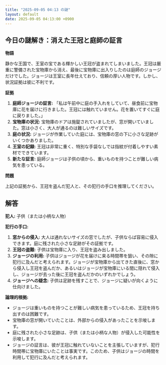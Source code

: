```yaml
---
title: "2025-09-05 04:13 の謎"
layout: default
date: 2025-09-05 04:13:00 +0900
---
```

## 今日の謎解き：消えた王冠と庭師の証言

**物語**

静かな王国で、王室の宝である輝かしい王冠が盗まれてしまいました。王冠は厳重に警備された宝物庫から消え、最後に宝物庫に出入りしたのは庭師のジョージだけでした。ジョージは王室に長年仕えており、信頼の厚い人物です。しかし、状況証拠は彼に不利です。

**証拠**

1.  **庭師ジョージの証言:** 「私は午前中に庭の手入れをしていて、昼食前に宝物庫に花を届けに行きました。王冠には触れていません。花を置いてすぐに庭に戻りました。」
2.  **宝物庫の状況:** 宝物庫のドアは施錠されていましたが、窓が開いていました。窓は小さく、大人が通るのは難しいサイズです。
3.  **庭の状況:** ジョージが作業していた庭には、宝物庫の窓の下に小さな足跡がいくつかありました。
4.  **王室の記録:** 王冠は非常に重く、特別な手袋なしでは指紋が付着しやすい素材でできています。
5.  **新たな証言:** 庭師ジョージは子供の頃から、重いものを持つことが難しい病気を患っている。

**問題**

上記の証拠から、王冠を盗んだ犯人と、その犯行の手口を推理してください。

## 解答

**犯人:** 子供（または小柄な人物）

**犯行の手口:**

1.  **窓からの侵入:** 大人は通れないサイズの窓でしたが、子供ならば容易に侵入できます。庭に残された小さな足跡がその証拠です。
2.  **王冠の盗難:** 子供は宝物庫に入り、王冠を盗み出しました。
3.  **ジョージの利用:** 子供はジョージが花を届けに来る時間帯を狙い、その隙に犯行に及んだと考えられます。ジョージが宝物庫から出てきた直後に、窓から侵入し王冠を盗んだか、あるいはジョージが宝物庫にいる間に隠れて侵入し、ジョージが去った後に王冠を盗んだかのいずれかでしょう。
4.  **ジョージへの疑念:** 子供は足跡を残すことで、ジョージに疑いが向くように仕向けました。

**論理的根拠:**

*   ジョージは重いものを持つことが難しい病気を患っているため、王冠を持ち出すのは困難です。
*   宝物庫の窓が開いていたことは、外部からの侵入があったことを示唆します。
*   庭に残された小さな足跡は、子供（または小柄な人物）が侵入した可能性を示唆します。
*   ジョージの証言は、彼が王冠に触れていないことを主張していますが、犯行時間帯に宝物庫にいたことは事実です。このため、子供はジョージの時間を利用して犯行に及んだと考えられます。
